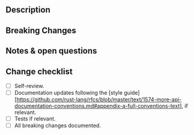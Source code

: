 ## Description

<!-- A summary of what this pull request achieves and a rough list of changes. -->

## Breaking Changes

<!-- Optional, if there are any breaking changes document them, including how to migrate older code. -->

## Notes & open questions

<!-- Any notes, remarks or open questions you have to make about the PR. -->

## Change checklist

- [ ] Self-review.
- [ ] Documentation updates following the [style guide][https://github.com/rust-lang/rfcs/blob/master/text/1574-more-api-documentation-conventions.md#appendix-a-full-conventions-text], if relevant.
- [ ] Tests if relevant.
- [ ] All breaking changes documented.
